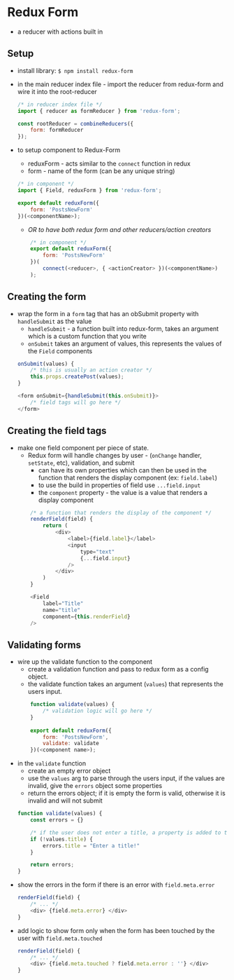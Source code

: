 # Redux Form 

- a reducer with actions built in

## Setup
- install library: `$ npm install redux-form`
- in the main reducer index file - import the reducer from redux-form and wire it into the root-reducer
    ```javascript
    /* in reducer index file */
    import { reducer as formReducer } from 'redux-form';

    const rootReducer = combineReducers({
        form: formReducer
    });
    ```

- to setup component to Redux-Form 
    - reduxForm - acts similar to the `connect` function in redux 
    - form - name of the form (can be any unique string)
    ```javascript
    /* in component */
    import { Field, reduxForm } from 'redux-form';

    export default reduxForm({
        form: 'PostsNewForm' 
    })(<componentName>);
    ```
    - *OR to have both redux form and other reducers/action creators*
    ```javascript
        /* in component */
        export default reduxForm({
            form: 'PostsNewForm'
        })(
            connect(<reducer>, { <actionCreator> })(<componentName>)
        );
    ```
## Creating the form 
- wrap the form in a `form` tag that has an obSubmit property with `handleSubmit` as the value
    - `handleSubmit` - a function built into redux-form, takes an argument which is a custom function that you write 
    - `onSubmit` takes an argument of values, this represents the values of the `Field` components
    ```javascript
    onSubmit(values) {        
        /* this is usually an action creator */
        this.props.createPost(values);
    }

    <form onSubmit={handleSubmit(this.onSubmit)}>
        /* field tags will go here */
    </form>
    ```

## Creating the field tags 
- make one field component per piece of state.  
    - Redux form will handle changes by user - (`onChange` handler, `setState`, etc), validation, and submit 
        - can have its own properties which can then be used in the function that renders the display component (ex: `field.label`)
        - to use the build in properties of field use `...field.input` 
        - the `component` property - the value is a value that renders a display component 
    ```javascript
        /* a function that renders the display of the component */
        renderField(field) {
            return (
                <div>
                    <label>{field.label}</label>
                    <input 
                        type="text"
                        {...field.input}
                    />
                </div>
            )
        }

        <Field 
            label="Title"
            name="title"
            component={this.renderField}
        />
    ```

## Validating forms 
- wire up the validate function to the component 
    - create a validation function and pass to redux form as a config object. 
    - the validate function takes an argument (`values`) that represents the users input. 
    ```javascript
        function validate(values) { 
            /* validation logic will go here */
        }
        
        export default reduxForm({
            form: 'PostsNewForm',
            validate: validate
        })(<component name>);
    ```
- in the `validate` function 
    - create an empty error object 
    - use the `values` arg to parse through the users input, if the values are invalid, give the `errors` object some properties
    - return the errors object; if it is empty the form is valid, otherwise it is invalid and will not submit 
    ```javascript
    function validate(values) {
        const errors = {}

        /* if the user does not enter a title, a property is added to the error object */
        if (!values.title) {
            errors.title = "Enter a title!"
        }

        return errors;
    }
    ```
- show the errors in the form if there is an error with `field.meta.error`
    ```javascript 
    renderField(field) {
        /* ... */
        <div> {field.meta.error} </div>
    }
    ```
- add logic to show form only when the form has been touched by the user with `field.meta.touched`
    ```javascript 
    renderField(field) {
        /* ... */
        <div> {field.meta.touched ? field.meta.error : ''} </div>
    }
    ```
